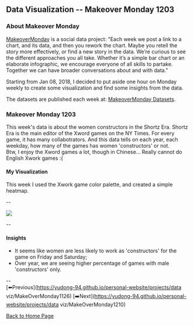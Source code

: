 <head>
  <!-- Global site tag (gtag.js) - Google Analytics -->
<script async src="https://www.googletagmanager.com/gtag/js?id=UA-112502179-1"></script>
<script>
  window.dataLayer = window.dataLayer || [];
  function gtag(){dataLayer.push(arguments);}
  gtag('js', new Date());

  gtag('config', 'UA-112502179-1');
</script>
</head>


## Data Visualization -- Makeover Monday 1203

### About Makeover Monday

[MakeoverMonday](http://www.makeovermonday.co.uk/) is a social data project:
"Each week we post a link to a chart, and its data, and then you rework the chart.
Maybe you retell the story more effectively, or find a new story in the data.
We’re curious to see the different approaches you all take. Whether it’s a simple bar chart or an elaborate infographic, we encourage everyone of all skills to partake.
Together we can have broader conversations about and with data."

Starting from Jan 08, 2018, I decided to put aside one hour on Monday weekly to create some visualization and find some insights from the data.

The datasets are published each week at: [MakeoverMonday Datasets](http://www.makeovermonday.co.uk/data/).

### Makeover Monday 1203

This week's data is about the women constructors in the Shortz Era. Shortz Era is the main editor of the Xword games on the NY Times. For every game, it has many collabotrators. And this data tells on each year, each weekday, how many of the games has women 'constructors' or not.  
Btw, I enjoy the Xword games a lot, though in Chinese... Really cannot do English Xwork games :(

#### My Visualization

This week I used the Xwork game color palette, and created a simple heatmap.  

--  
<div class='tableauPlaceholder' id='viz1543891514730' style='position: relative'>
<noscript><a href='#'>
  <img alt=' ' src='https:&#47;&#47;public.tableau.com&#47;static&#47;images&#47;Ma&#47;MakeOverMonday1203&#47;EdittedbyMaleOnly&#47;1_rss.png' style='border: none' />
</a></noscript>
<object class='tableauViz'  style='display:none;'>
  <param name='host_url' value='https%3A%2F%2Fpublic.tableau.com%2F' />
  <param name='embed_code_version' value='3' />
  <param name='site_root' value='' />
  <param name='name' value='MakeOverMonday1203&#47;EdittedbyMaleOnly' />
  <param name='tabs' value='no' />
  <param name='toolbar' value='yes' />
  <param name='static_image' value='https:&#47;&#47;public.tableau.com&#47;static&#47;images&#47;Ma&#47;MakeOverMonday1203&#47;EdittedbyMaleOnly&#47;1.png' />
  <param name='animate_transition' value='yes' />
  <param name='display_static_image' value='yes' />
  <param name='display_spinner' value='yes' />
  <param name='display_overlay' value='yes' />
  <param name='display_count' value='yes' />
</object></div>      
<script type='text/javascript'>           
  var divElement = document.getElementById('viz1543891514730');       
  var vizElement = divElement.getElementsByTagName('object')[0];    
  vizElement.style.width='500px';vizElement.style.height='827px';         
  var scriptElement = document.createElement('script');               
  scriptElement.src = 'https://public.tableau.com/javascripts/api/viz_v1.js';     
  vizElement.parentNode.insertBefore(scriptElement, vizElement);              
</script>  


--  

#### Insights
* It seems like women are less likely to work as 'constructors' for the game on Friday and Saturday;  
* Over year, we are seeing higher percentage of games with male 'constructors' only.  

--  
[⬅️Previous](https://yudong-94.github.io/personal-website/projects/data viz/MakeOverMonday1126) [➡️Next](https://yudong-94.github.io/personal-website/projects/data viz/MakeOverMonday1210)  

[Back to Home Page](https://yudong-94.github.io/personal-website/)
